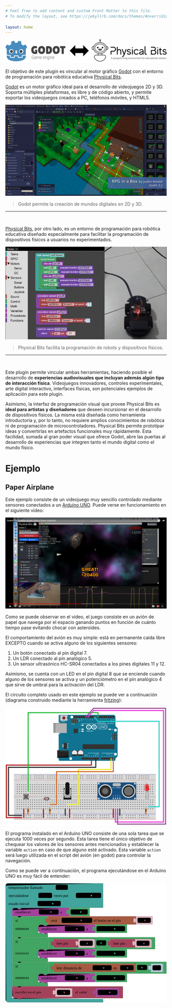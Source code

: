 ```yaml
---
# Feel free to add content and custom Front Matter to this file.
# To modify the layout, see https://jekyllrb.com/docs/themes/#overriding-theme-defaults

layout: home
---
```


![godot_physicalbits](./imgs/godot_physicalbits.svg)

El objetivo de este plugin es vincular al motor gráfico [Godot](https://godotengine.org/) con el entorno de programación para robótica educativa [Physical Bits](https://gira.github.io/PhysicalBits/).

[Godot](https://godotengine.org/) es un motor gráfico ideal para el desarrollo de videojuegos 2D y 3D. Soporta múltiples plataformas, es libre y de código abierto, y permite exportar los videojuegos creados a PC, teléfonos móviles, y HTML5.

[![godot_screenshot](./imgs/godot_screenshot.jpg)](https://godotengine.org/)
> Godot permite la creación de mundos digitales en 2D y 3D.

<hr>
<br>

[Physical Bits](https://gira.github.io/PhysicalBits/), por otro lado, es un entorno de programación para robótica educativa diseñado especialmente para facilitar la programación de dispositivos físicos a usuarios no experimentados.

[![line_follower](./imgs/line_follower.gif)](https://gira.github.io/PhysicalBits/)
> Physical Bits facilita la programación de robots y dispositivos físicos.

<hr>
<br>

Este plugin permite vincular ambas herramientas, haciendo posible el desarrollo de __experiencias audiovisuales que incluyan además algún tipo de interacción física__. Videojuegos innovadores, controles experimentales, arte digital interactivo, interfaces físicas, son potenciales ejemplos de aplicación para este plugin.

Asimismo, la interfaz de programación visual que provee Physical Bits es __ideal para artistas y diseñadores__ que deseen incursionar en el desarrollo de dispositivos físicos. La misma está diseñada como herramienta introductoria y, por lo tanto, no requiere amplios conocimientos de robótica ni de programación de microcontroladores. Physical Bits permite prototipar ideas y convertirlas en artefactos funcionales muy rápidamente. Esta facilidad, sumada al gran poder visual que ofrece Godot, abre las puertas al desarrollo de experiencias que integren tanto el mundo digital como el mundo físico.


# Ejemplo
## Paper Airplane

Este ejemplo consiste de un videojuego muy sencillo controlado mediante sensores conectados a un [Arduino UNO](ACAACA). Puede verse en funcionamiento en el siguiente video:

<p align="center">  
  <a href="https://youtu.be/V3eIrDwEnkA">
    <img src="./imgs/paperairplane_youtube.png">  
  </a>
</p>

Como se puede observar en el video, el juego consiste en un avión de papel que navega por el espacio ganando puntos en función de cuánto tiempo pase evitando chocar con asteroides.

El comportamiento del avión es muy simple: está en permanente caída libre EXCEPTO cuando se activa alguno de los siguientes sensores:

1. Un botón conectado al pin digital 7.
2. Un LDR conectado al pin analógico 5.
3. Un sensor ultrasónico HC-SR04 conectados a los pines digitales 11 y 12.

Asimismo, se cuenta con un LED en el pin digital 8 que se enciende cuando alguno de los sensores se activa y un potenciómetro en el pin analógico 4 que sirve de umbral para la activación del LDR.

El circuito completo usado en este ejemplo se puede ver a continuación (diagrama construido mediante la herramienta [fritzing](https://fritzing.org/)):

[![img](./imgs/paper_airplane_bb.svg)](https://fritzing.org/)

El programa instalado en el Arduino UNO consiste de una sola tarea que se ejecuta 1000 veces por segundo. Esta tarea tiene el único objetivo de chequear los valores de los sensores antes mencionados y establecer la variable `action` en caso de que alguno esté activado. Esta variable `action` será luego utilizada en el script del avión (en godot) para controlar la navegación.

Como se puede ver a continuación, el programa ejecutándose en el Arduino UNO es muy fácil de entender:

![paperairplane_blocks](./imgs/paperairplane_blocks_es.svg)
